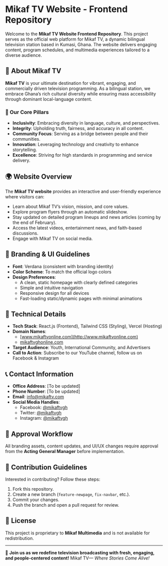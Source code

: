 # Mikaf TV Website - Frontend Repository

Welcome to the **Mikaf TV Website Frontend Repository**. This project serves as the official web platform for Mikaf TV, a dynamic bilingual television station based in Kumasi, Ghana. The website delivers engaging content, program schedules, and multimedia experiences tailored to a diverse audience.

## 🌟 About Mikaf TV

**Mikaf TV** is your ultimate destination for vibrant, engaging, and commercially driven television programming. As a bilingual station, we embrace Ghana’s rich cultural diversity while ensuring mass accessibility through dominant local-language content.

### 📌 Our Core Pillars

- **Inclusivity**: Embracing diversity in language, culture, and perspectives.
- **Integrity**: Upholding truth, fairness, and accuracy in all content.
- **Community Focus**: Serving as a bridge between people and their communities.
- **Innovation**: Leveraging technology and creativity to enhance storytelling.
- **Excellence**: Striving for high standards in programming and service delivery.

## 🌍 Website Overview

The **Mikaf TV website** provides an interactive and user-friendly experience where visitors can:

- Learn about Mikaf TV’s vision, mission, and core values.
- Explore program flyers through an automatic slideshow.
- Stay updated on detailed program lineups and news articles (coming by the end of February).
- Access the latest videos, entertainment news, and faith-based discussions.
- Engage with Mikaf TV on social media.

## 🎨 Branding & UI Guidelines

- **Font**: Verdana (consistent with branding identity)
- **Color Scheme**: To match the official logo colors
- **Design Preferences**:
  - A clean, static homepage with clearly defined categories
  - Simple and intuitive navigation
  - Responsive design for all devices
  - Fast-loading static/dynamic pages with minimal animations

## 🚀 Technical Details

- **Tech Stack**: React.js (Frontend), Tailwind CSS (Styling), Vercel (Hosting)
- **Domain Names**:
  - [www.mikaftvonline.com](http://www.mikaftvonline.com)
  - [mikaftvghonline.com](http://mikaftvghonline.com)
- **Target Audience**: Youth, International Community, and Advertisers
- **Call to Action**: Subscribe to our YouTube channel, follow us on Facebook & Instagram

## 📞 Contact Information

- **Office Address**: [To be updated]
- **Phone Number**: [To be updated]
- **Email**: [info@mikaftv.com](mailto:info@mikaftv.com)
- **Social Media Handles**:
  - Facebook: [@mikaftvgh](https://facebook.com/mikaftvgh)
  - Twitter: [@mikaftvgh](https://twitter.com/mikaftvgh)
  - Instagram: [@mikaftvgh](https://instagram.com/mikaftvgh)

## 🎯 Approval Workflow

All branding assets, content updates, and UI/UX changes require approval from the **Acting General Manager** before implementation.

## 📌 Contribution Guidelines

Interested in contributing? Follow these steps:

1. Fork this repository.
2. Create a new branch (`feature-newpage`, `fix-navbar`, etc.).
3. Commit your changes.
4. Push the branch and open a pull request for review.

## 📜 License

This project is proprietary to **Mikaf Multimedia** and is not available for redistribution.

---

📢 **Join us as we redefine television broadcasting with fresh, engaging, and people-centered content!** Mikaf TV— *Where Stories Come Alive!*

